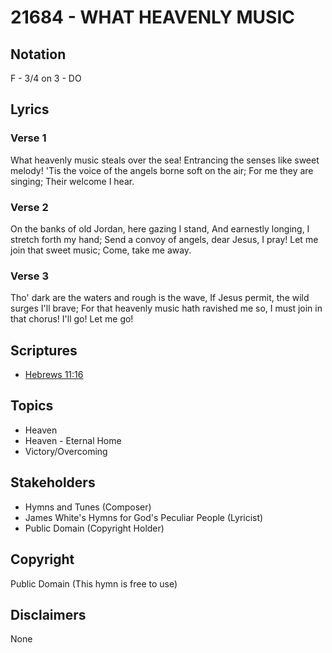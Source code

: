 # 21684 - WHAT HEAVENLY MUSIC

## Notation

F - 3/4 on 3 - DO

## Lyrics

### Verse 1

What heavenly music steals over the sea! Entrancing the senses like sweet melody! 'Tis the voice of the angels borne soft on the air; For me they are singing; Their welcome I hear.


### Verse 2

On the banks of old Jordan, here gazing I stand, And earnestly longing, I stretch forth my hand; Send a convoy of angels, dear Jesus, I pray! Let me join that sweet music; Come, take me away.







### Verse 3

Tho' dark are the waters and rough is the wave, If Jesus permit, the wild surges I'll brave; For that heavenly music hath ravished me so, I must join in that chorus! I'll go! Let me go!


## Scriptures

- [Hebrews 11:16](https://www.biblegateway.com/passage/?search=Hebrews%2011%3A16)

## Topics

- Heaven
- Heaven - Eternal Home
- Victory/Overcoming

## Stakeholders

- Hymns and Tunes (Composer)
- James White's Hymns for God's Peculiar People (Lyricist)
- Public Domain (Copyright Holder)

## Copyright

Public Domain
(This hymn is free to use)

## Disclaimers

None

